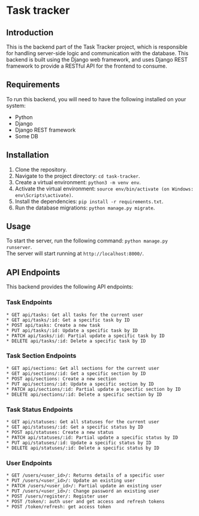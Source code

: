 # Task tracker
## Introduction

This is the backend part of the Task Tracker project, which is responsible for handling server-side logic and communication with the database. This backend is built using the Django web framework, and uses Django REST framework to provide a RESTful API for the frontend to consume.

## Requirements

To run this backend, you will need to have the following installed on your system:

   * Python
   * Django
   * Django REST framework
   * Some DB

## Installation
1. Clone the repository.
2. Navigate to the project directory: `cd task-tracker`.
3. Create a virtual environment: `python3 -m venv env`.
4. Activate the virtual environment: `source env/bin/activate (on Windows: env\Scripts\activate)`.
5. Install the dependencies: `pip install -r requirements.txt`.
6. Run the database migrations: `python manage.py migrate`.

## Usage
To start the server, run the following command: `python manage.py runserver`.  
The server will start running at `http://localhost:8000/`.

## API Endpoints
This backend provides the following API endpoints:
### Task Endpoints
    * GET api/tasks: Get all tasks for the current user
    * GET api/tasks/:id: Get a specific task by ID
    * POST api/tasks: Create a new task
    * PUT api/tasks/:id: Update a specific task by ID
    * PATCH api/tasks/:id: Partial update a specific task by ID
    * DELETE api/tasks/:id: Delete a specific task by ID

### Task Section Endpoints
    * GET api/sections: Get all sections for the current user
    * GET api/sections/:id: Get a specific section by ID
    * POST api/sections: Create a new section
    * PUT api/sections/:id: Update a specific section by ID
    * PATCH api/sections/:id: Partial update a specific section by ID
    * DELETE api/sections/:id: Delete a specific section by ID
    
### Task Status Endpoints
    * GET api/statuses: Get all statuses for the current user
    * GET api/statuses/:id: Get a specific status by ID
    * POST api/statuses: Create a new status
    * PATCH api/statuses/:id: Partial update a specific status by ID
    * PUT api/statuses/:id: Update a specific status by ID
    * DELETE api/statuses/:id: Delete a specific status by ID

### User Endpoints
    * GET /users/<user_id>/: Returns details of a specific user
    * PUT /users/<user_id>/: Update an existing user
    * PATCH /users/<user_id>/: Partial update an existing user
    * PUT /users/<user_id>/: Change password an existing user
    * POST /users/register/: Register user
    * POST /token/: auth user and get access and refresh tokens
    * POST /token/refresh: get access token



